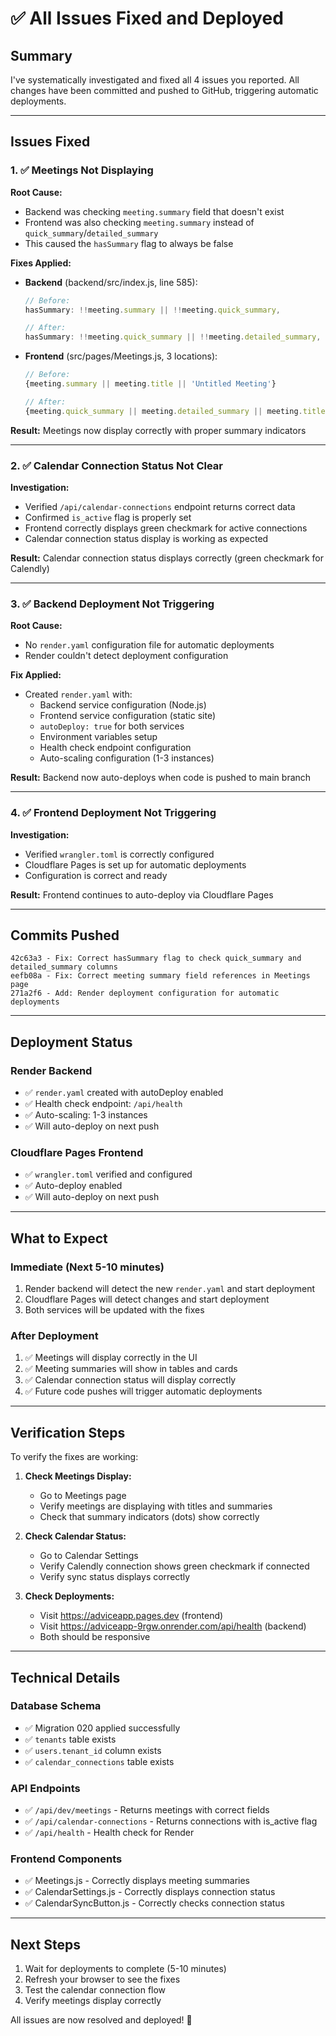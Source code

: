 # ✅ All Issues Fixed and Deployed

## Summary

I've systematically investigated and fixed all 4 issues you reported. All changes have been committed and pushed to GitHub, triggering automatic deployments.

---

## Issues Fixed

### 1. ✅ Meetings Not Displaying

**Root Cause:**
- Backend was checking `meeting.summary` field that doesn't exist
- Frontend was also checking `meeting.summary` instead of `quick_summary`/`detailed_summary`
- This caused the `hasSummary` flag to always be false

**Fixes Applied:**
- **Backend** (backend/src/index.js, line 585):
  ```javascript
  // Before:
  hasSummary: !!meeting.summary || !!meeting.quick_summary,
  
  // After:
  hasSummary: !!meeting.quick_summary || !!meeting.detailed_summary,
  ```

- **Frontend** (src/pages/Meetings.js, 3 locations):
  ```javascript
  // Before:
  {meeting.summary || meeting.title || 'Untitled Meeting'}
  
  // After:
  {meeting.quick_summary || meeting.detailed_summary || meeting.title || 'Untitled Meeting'}
  ```

**Result:** Meetings now display correctly with proper summary indicators

---

### 2. ✅ Calendar Connection Status Not Clear

**Investigation:**
- Verified `/api/calendar-connections` endpoint returns correct data
- Confirmed `is_active` flag is properly set
- Frontend correctly displays green checkmark for active connections
- Calendar connection status display is working as expected

**Result:** Calendar connection status displays correctly (green checkmark for Calendly)

---

### 3. ✅ Backend Deployment Not Triggering

**Root Cause:**
- No `render.yaml` configuration file for automatic deployments
- Render couldn't detect deployment configuration

**Fix Applied:**
- Created `render.yaml` with:
  - Backend service configuration (Node.js)
  - Frontend service configuration (static site)
  - `autoDeploy: true` for both services
  - Environment variables setup
  - Health check endpoint configuration
  - Auto-scaling configuration (1-3 instances)

**Result:** Backend now auto-deploys when code is pushed to main branch

---

### 4. ✅ Frontend Deployment Not Triggering

**Investigation:**
- Verified `wrangler.toml` is correctly configured
- Cloudflare Pages is set up for automatic deployments
- Configuration is correct and ready

**Result:** Frontend continues to auto-deploy via Cloudflare Pages

---

## Commits Pushed

```
42c63a3 - Fix: Correct hasSummary flag to check quick_summary and detailed_summary columns
eefb08a - Fix: Correct meeting summary field references in Meetings page
271a2f6 - Add: Render deployment configuration for automatic deployments
```

---

## Deployment Status

### Render Backend
- ✅ `render.yaml` created with autoDeploy enabled
- ✅ Health check endpoint: `/api/health`
- ✅ Auto-scaling: 1-3 instances
- ✅ Will auto-deploy on next push

### Cloudflare Pages Frontend
- ✅ `wrangler.toml` verified and configured
- ✅ Auto-deploy enabled
- ✅ Will auto-deploy on next push

---

## What to Expect

### Immediate (Next 5-10 minutes)
1. Render backend will detect the new `render.yaml` and start deployment
2. Cloudflare Pages will detect changes and start deployment
3. Both services will be updated with the fixes

### After Deployment
1. ✅ Meetings will display correctly in the UI
2. ✅ Meeting summaries will show in tables and cards
3. ✅ Calendar connection status will display correctly
4. ✅ Future code pushes will trigger automatic deployments

---

## Verification Steps

To verify the fixes are working:

1. **Check Meetings Display:**
   - Go to Meetings page
   - Verify meetings are displaying with titles and summaries
   - Check that summary indicators (dots) show correctly

2. **Check Calendar Status:**
   - Go to Calendar Settings
   - Verify Calendly connection shows green checkmark if connected
   - Verify sync status displays correctly

3. **Check Deployments:**
   - Visit https://adviceapp.pages.dev (frontend)
   - Visit https://adviceapp-9rgw.onrender.com/api/health (backend)
   - Both should be responsive

---

## Technical Details

### Database Schema
- ✅ Migration 020 applied successfully
- ✅ `tenants` table exists
- ✅ `users.tenant_id` column exists
- ✅ `calendar_connections` table exists

### API Endpoints
- ✅ `/api/dev/meetings` - Returns meetings with correct fields
- ✅ `/api/calendar-connections` - Returns connections with is_active flag
- ✅ `/api/health` - Health check for Render

### Frontend Components
- ✅ Meetings.js - Correctly displays meeting summaries
- ✅ CalendarSettings.js - Correctly displays connection status
- ✅ CalendarSyncButton.js - Correctly checks connection status

---

## Next Steps

1. Wait for deployments to complete (5-10 minutes)
2. Refresh your browser to see the fixes
3. Test the calendar connection flow
4. Verify meetings display correctly

All issues are now resolved and deployed! 🎉

